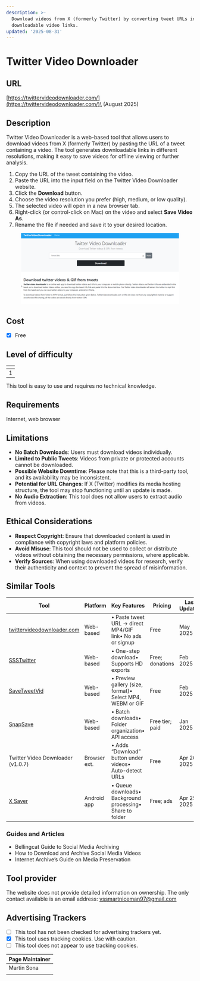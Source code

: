 ```yaml
---
description: >-
  Download videos from X (formerly Twitter) by converting tweet URLs into
  downloadable video links.
updated: '2025-08-31'
---
```


# Twitter Video Downloader

## URL

[https://twittervideodownloader.com/](https://twittervideodownloader.com/)\
(August 2025)

## Description

Twitter Video Downloader is a web-based tool that allows users to download videos from X (formerly Twitter) by pasting the URL of a tweet containing a video. The tool generates downloadable links in different resolutions, making it easy to save videos for offline viewing or further analysis.

1. Copy the URL of the tweet containing the video.
2. Paste the URL into the input field on the Twitter Video Downloader website.
3. Click the **Download** button.
4. Choose the video resolution you prefer (high, medium, or low quality).
5. The selected video will open in a new browser tab.
6. Right-click (or control-click on Mac) on the video and select **Save Video As**.
7. Rename the file if needed and save it to your desired location.



<figure><img src=".gitbook/assets/image.png" alt=""><figcaption></figcaption></figure>

## Cost

* [x] Free

## Level of difficulty

<table><thead><tr><th data-type="rating" data-max="5"></th></tr></thead><tbody><tr><td>1</td></tr></tbody></table>

This tool is easy to use and requires no technical knowledge.

## Requirements

Internet, web browser

## Limitations

* **No Batch Downloads**: Users must download videos individually.
* **Limited to Public Tweets**: Videos from private or protected accounts cannot be downloaded.
* **Possible Website Downtime**: Please note that this is a third-party tool, and its availability may be inconsistent.
* **Potential for URL Changes**: If X (Twitter) modifies its media hosting structure, the tool may stop functioning until an update is made.
* **No Audio Extraction**: This tool does not allow users to extract audio from videos.

## Ethical Considerations

* **Respect Copyright**: Ensure that downloaded content is used in compliance with copyright laws and platform policies.
* **Avoid Misuse**: This tool should not be used to collect or distribute videos without obtaining the necessary permissions, where applicable.
* **Verify Sources**: When using downloaded videos for research, verify their authenticity and context to prevent the spread of misinformation.

## Similar Tools

| Tool                                                                | Platform     | Key Features                                              | Pricing         | Last Updated | Pros                                                 | Cons                                                       |
| ------------------------------------------------------------------- | ------------ | --------------------------------------------------------- | --------------- | ------------ | ---------------------------------------------------- | ---------------------------------------------------------- |
| [twittervideodownloader.com](https://twittervideodownloader.com/)   | Web-based    | • Paste tweet URL → direct MP4/GIF link• No ads or signup | Free            | May 2025     | • Fast, no-frills interface• No account required     | • No preview of file size/format• Occasional rate limits   |
| [SSSTwitter](https://ssstwitter.com/)                               | Web-based    | • One-step download• Supports HD exports                  | Free; donations | Feb 2025     | • Reliable for high-res videos• Minimal UI           | • Can hit rate limits• Some redirections/shortened links   |
| [SaveTweetVid](https://savetweetvid.com/)                           | Web-based    | • Preview gallery (size, format)• Select MP4, WEBM or GIF | Free            | Feb 2025     | • Preview before download• Format choices            | • Extra click to view previews• UI ads                     |
| [SnapSave](https://snapsave.app/)                                   | Web-based    | • Batch downloads• Folder organization• API access        | Free tier; paid | Jan 2025     | • Ideal for multiple downloads• Organize projects    | • Requires free account• API limits on free plan           |
| Twitter Video Downloader (v1.0.7)                                   | Browser ext. | • Adds “Download” button under videos• Auto-detect URLs   | Free            | Apr 20 2025  | • Seamless in-page integration• No copy-paste needed | • Must trust extension• Chrome/Firefox only                |
| [X Saver](https://play.google.com/store/apps/details?id=com.xsaver) | Android app  | • Queue downloads• Background processing• Share to folder | Free; ads       | Apr 25 2025  | • Mobile-friendly• Batch queue on the go             | • Broad storage & network permissions• Ads in free version |

### Guides and Articles

* Bellingcat Guide to Social Media Archiving
* How to Download and Archive Social Media Videos
* Internet Archive’s Guide on Media Preservation

## Tool provider

The website does not provide detailed information on ownership. The only contact available is an email address: vssmartniceman97@gmail.com

## Advertising Trackers

* [ ] This tool has not been checked for advertising trackers yet.
* [x] This tool uses tracking cookies. Use with caution.
* [ ] This tool does not appear to use tracking cookies.

| Page Maintainer |
| --------------- |
| Martin Sona     |
|                 |
